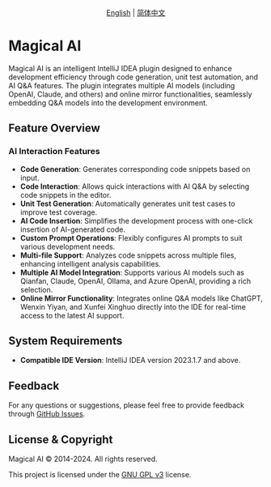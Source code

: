 <p align="center">
  <a href="./README.md">English</a> |
  <a href="./README_zh.md">简体中文</a>
</p>

# Magical AI

Magical AI is an intelligent IntelliJ IDEA plugin designed to enhance development efficiency through code generation, unit test automation, and AI Q&A features. The plugin integrates multiple AI models (including OpenAI, Claude, and others) and online mirror functionalities, seamlessly embedding Q&A models into the development environment.

## Feature Overview

### AI Interaction Features

- **Code Generation**: Generates corresponding code snippets based on input.
- **Code Interaction**: Allows quick interactions with AI Q&A by selecting code snippets in the editor.
- **Unit Test Generation**: Automatically generates unit test cases to improve test coverage.
- **AI Code Insertion**: Simplifies the development process with one-click insertion of AI-generated code.
- **Custom Prompt Operations**: Flexibly configures AI prompts to suit various development needs.
- **Multi-file Support**: Analyzes code snippets across multiple files, enhancing intelligent analysis capabilities.
- **Multiple AI Model Integration**: Supports various AI models such as Qianfan, Claude, OpenAI, Ollama, and Azure OpenAI, providing a rich selection.
- **Online Mirror Functionality**: Integrates online Q&A models like ChatGPT, Wenxin Yiyan, and Xunfei Xinghuo directly into the IDE for real-time access to the latest AI support.

## System Requirements

- **Compatible IDE Version**: IntelliJ IDEA version 2023.1.7 and above.

## Feedback

For any questions or suggestions, please feel free to provide feedback through [GitHub Issues](https://github.com/z-incubator/magical-ai-intellij-plugin/issues).

## License & Copyright

Magical AI © 2014-2024. All rights reserved.

This project is licensed under the [GNU GPL v3](https://www.gnu.org/licenses/gpl-3.0.html) license.